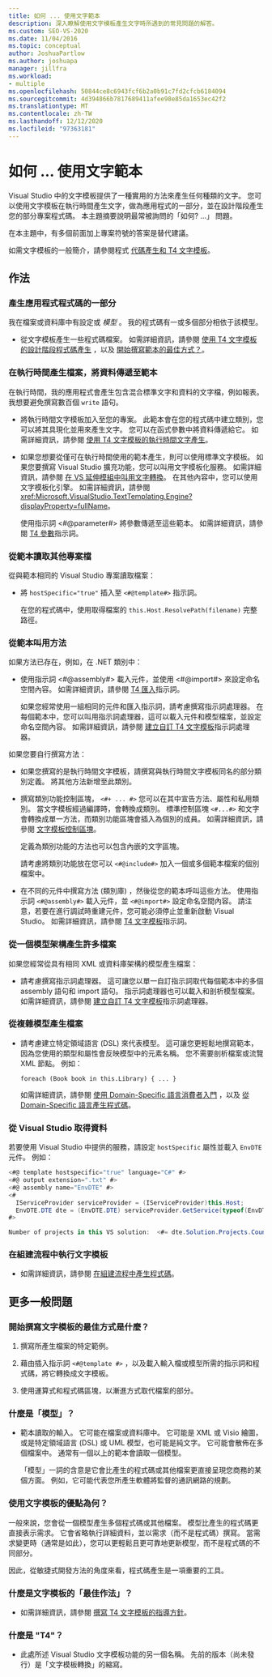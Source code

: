 ```yaml
---
title: 如何 ... 使用文字範本
description: 深入瞭解使用文字模板產生文字時所遇到的常見問題的解答。
ms.custom: SEO-VS-2020
ms.date: 11/04/2016
ms.topic: conceptual
author: JoshuaPartlow
ms.author: joshuapa
manager: jillfra
ms.workload:
- multiple
ms.openlocfilehash: 50844ce8c6943fcf6b2a0b91c7fd2cfcb6184094
ms.sourcegitcommit: 4d394866b7817689411afee98e85da1653ec42f2
ms.translationtype: MT
ms.contentlocale: zh-TW
ms.lasthandoff: 12/12/2020
ms.locfileid: "97363181"
---
```

# <a name="how-to--with-text-templates"></a>如何 ... 使用文字範本
Visual Studio 中的文字模板提供了一種實用的方法來產生任何種類的文字。 您可以使用文字模板在執行時間產生文字，做為應用程式的一部分，並在設計階段產生您的部分專案程式碼。 本主題摘要說明最常被詢問的「如何? ...」 問題。

 在本主題中，有多個前面加上專案符號的答案是替代建議。

 如需文字模板的一般簡介，請參閱程式 [代碼產生和 T4 文字模板](../modeling/code-generation-and-t4-text-templates.md)。

## <a name="how-to-"></a>作法

### <a name="generate-part-of-my-application-code"></a>產生應用程式程式碼的一部分
 我在檔案或資料庫中有設定或 *模型* 。 我的程式碼有一或多個部分相依于該模型。

- 從文字模板產生一些程式碼檔案。 如需詳細資訊，請參閱 [使用 T4 文字模板的設計階段程式碼產生](../modeling/design-time-code-generation-by-using-t4-text-templates.md) ，以及 [開始撰寫範本的最佳方式？](#starting)。

### <a name="generate-files-at-run-time-passing-data-into-the-template"></a>在執行時間產生檔案，將資料傳遞至範本
 在執行時間，我的應用程式會產生包含混合標準文字和資料的文字檔，例如報表。 我想要避免撰寫數百個 `write` 語句。

- 將執行時間文字模板加入至您的專案。 此範本會在您的程式碼中建立類別，您可以將其具現化並用來產生文字。 您可以在函式參數中將資料傳遞給它。 如需詳細資訊，請參閱 [使用 T4 文字模板的執行時間文字產生](../modeling/run-time-text-generation-with-t4-text-templates.md)。

- 如果您想要從僅可在執行時間使用的範本產生，則可以使用標準文字模板。 如果您要撰寫 Visual Studio 擴充功能，您可以叫用文字模板化服務。 如需詳細資訊，請參閱 [在 VS 延伸模組中叫用文字轉換](../modeling/invoking-text-transformation-in-a-vs-extension.md)。 在其他內容中，您可以使用文字模板化引擎。 如需詳細資訊，請參閱<xref:Microsoft.VisualStudio.TextTemplating.Engine?displayProperty=fullName>。

     使用指示詞 \<#@parameter#> 將參數傳遞至這些範本。 如需詳細資訊，請參閱 [T4 參數](../modeling/t4-parameter-directive.md)指示詞。

### <a name="read-another-project-file-from-a-template"></a>從範本讀取其他專案檔
 從與範本相同的 Visual Studio 專案讀取檔案：

- 將 `hostSpecific="true"` 插入至 `<#@template#>` 指示詞。

     在您的程式碼中，使用取得檔案的 `this.Host.ResolvePath(filename)` 完整路徑。

### <a name="invoke-methods-from-a-template"></a>從範本叫用方法

如果方法已存在，例如，在 .NET 類別中：

- 使用指示詞 \<#@assembly#> 載入元件，並使用 \<#@import#> 來設定命名空間內容。 如需詳細資訊，請參閱 [T4 匯入](../modeling/t4-import-directive.md)指示詞。

   如果您經常使用一組相同的元件和匯入指示詞，請考慮撰寫指示詞處理器。 在每個範本中，您可以叫用指示詞處理器，這可以載入元件和模型檔案，並設定命名空間內容。 如需詳細資訊，請參閱 [建立自訂 T4 文字模板](../modeling/creating-custom-t4-text-template-directive-processors.md)指示詞處理器。

如果您要自行撰寫方法：

- 如果您撰寫的是執行時間文字模板，請撰寫與執行時間文字模板同名的部分類別定義。 將其他方法新增至此類別。

- 撰寫類別功能控制區塊， `<#+ ... #>` 您可以在其中宣告方法、屬性和私用類別。 當文字模板經過編譯時，會轉換成類別。 標準控制區塊 `<#...#>` 和文字會轉換成單一方法，而類別功能區塊會插入為個別的成員。 如需詳細資訊，請參閱 [文字模板控制區塊](../modeling/text-template-control-blocks.md)。

   定義為類別功能的方法也可以包含內嵌的文字區塊。

   請考慮將類別功能放在您可以 `<#@include#>` 加入一個或多個範本檔案的個別檔案中。

- 在不同的元件中撰寫方法 (類別庫) ，然後從您的範本呼叫這些方法。 使用指示詞 `<#@assembly#>` 載入元件，並 `<#@import#>` 設定命名空間內容。 請注意，若要在進行調試時重建元件，您可能必須停止並重新啟動 Visual Studio。 如需詳細資訊，請參閱 [T4 文字模板](../modeling/t4-text-template-directives.md)指示詞。

### <a name="generate-many-files-from-one-model-schema"></a>從一個模型架構產生許多檔案
 如果您經常從具有相同 XML 或資料庫架構的模型產生檔案：

- 請考慮撰寫指示詞處理器。 這可讓您以單一自訂指示詞取代每個範本中的多個 assembly 語句和 import 語句。 指示詞處理器也可以載入和剖析模型檔案。 如需詳細資訊，請參閱 [建立自訂 T4 文字模板](../modeling/creating-custom-t4-text-template-directive-processors.md)指示詞處理器。

### <a name="generate-files-from-a-complex-model"></a>從複雜模型產生檔案

- 請考慮建立特定領域語言 (DSL) 來代表模型。 這可讓您更輕鬆地撰寫範本，因為您使用的類型和屬性會反映模型中的元素名稱。 您不需要剖析檔案或流覽 XML 節點。 例如：

     `foreach (Book book in this.Library) { ... }`

     如需詳細資訊，請參閱 [使用 Domain-Specific 語言消費者入門](../modeling/getting-started-with-domain-specific-languages.md) ，以及 [從 Domain-Specific 語言產生程式碼](../modeling/generating-code-from-a-domain-specific-language.md)。

### <a name="get-data-from-visual-studio"></a>從 Visual Studio 取得資料
 若要使用 Visual Studio 中提供的服務，請設定 `hostSpecific` 屬性並載入 `EnvDTE` 元件。 例如：

```csharp
<#@ template hostspecific="true" language="C#" #>
<#@ output extension=".txt" #>
<#@ assembly name="EnvDTE" #>
<#
  IServiceProvider serviceProvider = (IServiceProvider)this.Host;
  EnvDTE.DTE dte = (EnvDTE.DTE) serviceProvider.GetService(typeof(EnvDTE.DTE));
#>

Number of projects in this VS solution:  <#= dte.Solution.Projects.Count #>
```

### <a name="execute-text-templates-in-the-build-process"></a>在組建流程中執行文字模板

- 如需詳細資訊，請參閱 [在組建流程中產生程式碼](../modeling/code-generation-in-a-build-process.md)。

## <a name="more-general-questions"></a>更多一般問題

### <a name="what-is-the-best-way-to-start-writing-a-text-template"></a><a name="starting"></a> 開始撰寫文字模板的最佳方式是什麼？

1. 撰寫所產生檔案的特定範例。

2. 藉由插入指示詞 `<#@template #>` ，以及載入輸入檔或模型所需的指示詞和程式碼，將它轉換成文字模板。

3. 使用運算式和程式碼區塊，以漸進方式取代檔案的部分。

### <a name="what-is-a-model"></a>什麼是「模型」？

- 範本讀取的輸入。 它可能在檔案或資料庫中。 它可能是 XML 或 Visio 繪圖，或是特定領域語言 (DSL) 或 UML 模型，也可能是純文字。 它可能會散佈在多個檔案中。 通常有一個以上的範本會讀取一個模型。

     「模型」一詞的含意是它會比產生的程式碼或其他檔案更直接呈現您商務的某個方面。 例如，它可能代表您所產生軟體將監督的通訊網路的規劃。

### <a name="what-is-the-benefit-of-using-text-templates"></a>使用文字模板的優點為何？
 一般來說，您會從一個模型產生多個程式碼或其他檔案。 模型比產生的程式碼更直接表示需求。 它會省略執行詳細資料，並以需求（而不是程式碼）撰寫。 當需求變更時（通常是如此），您可以更輕鬆且更可靠地更新模型，而不是程式碼的不同部分。

 因此，從敏捷式開發方法的角度來看，程式碼產生是一項重要的工具。

### <a name="what-best-practices-are-there-for-text-templates"></a>什麼是文字模板的「最佳作法」？

- 如需詳細資訊，請參閱 [撰寫 T4 文字模板的指導方針](../modeling/guidelines-for-writing-t4-text-templates.md)。

### <a name="what-is-t4"></a>什麼是 "T4"？

- 此處所述 Visual Studio 文字模板功能的另一個名稱。 先前的版本（尚未發行）是「文字模板轉換」的縮寫。
